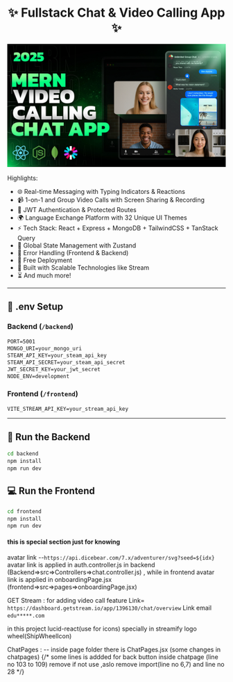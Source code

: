 <h1 align="center">✨ Fullstack Chat & Video Calling App ✨</h1>

![Demo App](/frontend/public/screenshot-for-readme.png)

Highlights:

- 🌐 Real-time Messaging with Typing Indicators & Reactions
- 📹 1-on-1 and Group Video Calls with Screen Sharing & Recording
- 🔐 JWT Authentication & Protected Routes
- 🌍 Language Exchange Platform with 32 Unique UI Themes
- ⚡ Tech Stack: React + Express + MongoDB + TailwindCSS + TanStack Query
- 🧠 Global State Management with Zustand
- 🚨 Error Handling (Frontend & Backend)
- 🚀 Free Deployment
- 🎯 Built with Scalable Technologies like Stream
- ⏳ And much more!

---

## 🧪 .env Setup

### Backend (`/backend`)

```
PORT=5001
MONGO_URI=your_mongo_uri
STEAM_API_KEY=your_steam_api_key
STEAM_API_SECRET=your_steam_api_secret
JWT_SECRET_KEY=your_jwt_secret
NODE_ENV=development
```

### Frontend (`/frontend`)

```
VITE_STREAM_API_KEY=your_stream_api_key
```

---

## 🔧 Run the Backend

```bash
cd backend
npm install
npm run dev
```

## 💻 Run the Frontend

```bash
cd frontend
npm install
npm run dev
```



#### this is special section just for knowing 

avatar link --`https://api.dicebear.com/7.x/adventurer/svg?seed=${idx}`
avatar link is  applied in  auth.controller.js  in backend (Backend=>src=>Controllers=>chat.controller.js) ,
 while in frontend avatar link is applied in onboardingPage.jsx (frontend=>src=>pages=>onboardingPage.jsx)

 GET Stream :  for adding video call feature
 Link= `https://dashboard.getstream.io/app/1396130/chat/overview`
 Link email `edu*****.com`


 in this project 
   lucid-react(use for icons) specially in streamify logo wheel(ShipWheelIcon)

   ChatPages :  --
   inside page folder there is ChatPages.jsx (some changes in chatpages)
     {/* some lines is addded for back button inside chatpage (line no 103 to 109) remove if not use ,aslo remove import(line no 6,7) and line no 28  */}